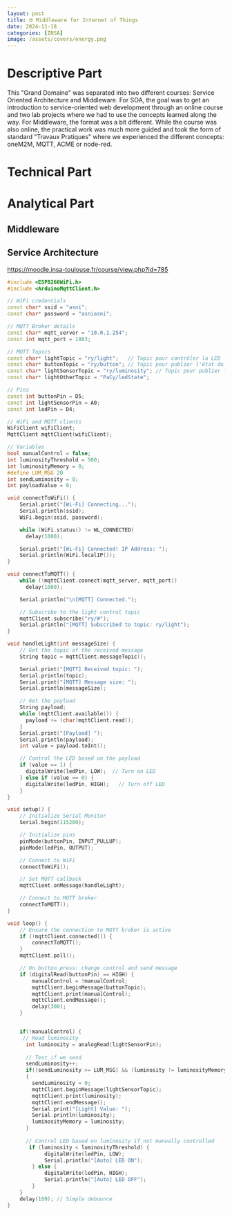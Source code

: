 ```yaml
---
layout: post
title: 🌐 Middleware for Internet of Things
date: 2024-11-18
categories: [INSA]
image: /assets/covers/energy.png
---
```


# Descriptive Part

This "Grand Domaine" was separated into two different courses: Service Oriented Architecture and Middleware. For SOA, the goal was to get an introduction to service-oriented web development through an online course and two lab projects where we had to use the concepts learned along the way. For Middleware, the format was a bit different. While the course was also online, the practical work was much more guided and took the form of standard "Travaux Pratiques" where we experienced the different concepts: oneM2M, MQTT, ACME or node-red.

# Technical Part

# Analytical Part

## Middleware

## Service Architecture



https://moodle.insa-toulouse.fr/course/view.php?id=785


```ino
#include <ESP8266WiFi.h>
#include <ArduinoMqttClient.h>

// WiFi credentials
const char* ssid = "asni";             
const char* password = "asniasni"; 

// MQTT Broker details
const char* mqtt_server = "10.0.1.254"; 
const int mqtt_port = 1883;

// MQTT Topics
const char* lightTopic = "ry/light";   // Topic pour contrôler la LED
const char* buttonTopic = "ry/button"; // Topic pour publier l'état du bouton
const char* lightSensorTopic = "ry/luminosity"; // Topic pour publier la luminosité
const char* lightOtherTopic = "PaCy/ledState";

// Pins
const int buttonPin = D5;        
const int lightSensorPin = A0;   
const int ledPin = D4;        

// WiFi and MQTT clients
WiFiClient wifiClient;
MqttClient mqttClient(wifiClient);

// Variables
bool manualControl = false;       
int luminosityThreshold = 500;
int luminosityMemory = 0;
#define LUM_MSG 20
int sendLuminosity = 0;
int payloadValue = 0;

void connectToWiFi() {
    Serial.print("[Wi-Fi] Connecting...");
    Serial.println(ssid);
    WiFi.begin(ssid, password);

    while (WiFi.status() != WL_CONNECTED)
      delay(1000);

    Serial.print("[Wi-Fi] Connected! IP Address: ");
    Serial.println(WiFi.localIP());
}

void connectToMQTT() {
    while (!mqttClient.connect(mqtt_server, mqtt_port))
      delay(1000);

    Serial.println("\n[MQTT] Connected.");

    // Subscribe to the light control topic
    mqttClient.subscribe("ry/#");
    Serial.println("[MQTT] Subscribed to topic: ry/light");
}

void handleLight(int messageSize) {   
    // Get the topic of the received message
    String topic = mqttClient.messageTopic();

    Serial.print("[MQTT] Received topic: ");
    Serial.println(topic);
    Serial.print("[MQTT] Message size: ");
    Serial.println(messageSize);

    // Get the payload
    String payload;
    while (mqttClient.available()) {
      payload += (char)mqttClient.read();
    }
    Serial.print("[Payload] ");
    Serial.println(payload);
    int value = payload.toInt();

    // Control the LED based on the payload
    if (value == 1) {
      digitalWrite(ledPin, LOW);  // Turn on LED
    } else if (value == 0) {
      digitalWrite(ledPin, HIGH);   // Turn off LED
    }
}

void setup() {
    // Initialize Serial Monitor
    Serial.begin(115200);

    // Initialize pins
    pinMode(buttonPin, INPUT_PULLUP);
    pinMode(ledPin, OUTPUT);

    // Connect to WiFi
    connectToWiFi();

    // Set MQTT callback
    mqttClient.onMessage(handleLight);

    // Connect to MQTT broker
    connectToMQTT();
}

void loop() {
    // Ensure the connection to MQTT broker is active
    if (!mqttClient.connected()) {
        connectToMQTT();
    }
    mqttClient.poll();

    // On button press: change control and send message
    if (digitalRead(buttonPin) == HIGH) {
        manualControl = !manualControl;
        mqttClient.beginMessage(buttonTopic);
        mqttClient.print(manualControl);
        mqttClient.endMessage();
        delay(300);
    }


    if(!manualControl) {
     // Read luminosity
      int luminosity = analogRead(lightSensorPin);
      
      // Test if we send
      sendLuminosity++;
      if((sendLuminosity >= LUM_MSG) && (luminosity != luminosityMemory))
      {
        sendLuminosity = 0;
        mqttClient.beginMessage(lightSensorTopic);
        mqttClient.print(luminosity);
        mqttClient.endMessage();
        Serial.print("[Light] Value: ");
        Serial.println(luminosity);
        luminosityMemory = luminosity;
      }
  
      // Control LED based on luminosity if not manually controlled
       if (luminosity < luminosityThreshold) {
            digitalWrite(ledPin, LOW);
            Serial.println("[Auto] LED ON");
        } else {
            digitalWrite(ledPin, HIGH);
            Serial.println("[Auto] LED OFF");
        }
    }
    delay(100); // Simple debounce
}
```
